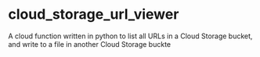 # cloud_storage_url_viewer
A cloud function written in python to list all URLs in a Cloud Storage bucket, and write to a file in another Cloud Storage buckte

